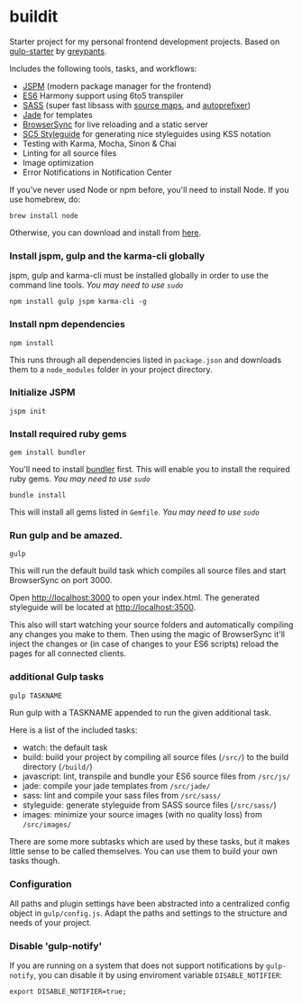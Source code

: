 buildit
============

Starter project for my personal frontend development projects.
Based on [gulp-starter](https://github.com/greypants/gulp-starter/) by [greypants](https://github.com/greypants/).

Includes the following tools, tasks, and workflows:

- [JSPM](https://jspm.io) (modern package manager for the frontend)
- [ES6](http://kangax.github.io/compat-table/es6/) Harmony support using 6to5 transpiler
- [SASS](http://sass-lang.com/) (super fast libsass with [source maps](https://github.com/sindresorhus/gulp-ruby-sass#sourcemap), and [autoprefixer](https://github.com/sindresorhus/gulp-autoprefixer))
- [Jade](http://jade-lang.com) for templates
- [BrowserSync](http://browsersync.io) for live reloading and a static server
- [SC5 Styleguide](http://styleguide.sc5.io/) for generating nice styleguides using KSS notation
- Testing with Karma, Mocha, Sinon & Chai
- Linting for all source files
- Image optimization
- Error Notifications in Notification Center

If you've never used Node or npm before, you'll need to install Node.
If you use homebrew, do:

```
brew install node
```

Otherwise, you can download and install from [here](http://nodejs.org/download/).

### Install jspm, gulp and the karma-cli globally

jspm, gulp and karma-cli must be installed globally in order to use the command line tools. *You may need to use `sudo`*

```
npm install gulp jspm karma-cli -g
```

### Install npm dependencies

```
npm install
```

This runs through all dependencies listed in `package.json` and downloads them
to a `node_modules` folder in your project directory.

### Initialize JSPM

```
jspm init
```

### Install required ruby gems

```
gem install bundler
```

You'll need to install [bundler](http://bundler.io) first. This will enable you to install the required ruby gems. *You may need to use `sudo`*

```
bundle install
```

This will install all gems listed in `Gemfile`. *You may need to use `sudo`*

### Run gulp and be amazed.

```
gulp
```

This will run the default build task which compiles all source files and start BrowserSync on port 3000.

Open [http://localhost:3000](http://localhost:3000) to open your index.html.
The generated styleguide will be located at [http://localhost:3500](http://localhost:3500).

This also will start watching your source folders and automatically compiling any changes you make to them. Then using the magic of BrowserSync it'll inject the changes or (in case of changes to your ES6 scripts) reload the pages for all connected clients.

### additional Gulp tasks

```
gulp TASKNAME
```

Run gulp with a TASKNAME appended to run the given additional task.

Here is a list of the included tasks:
- watch: the default task
- build: build your project by compiling all source files (`/src/`) to the build directory (`/build/`)
- javascript: lint, transpile and bundle your ES6 source files from `/src/js/`
- jade: compile your jade templates from `/src/jade/`
- sass: lint and compile your sass files from `/src/sass/`
- styleguide: generate styleguide from SASS source files (`/src/sass/`)
- images: minimize your source images (with no quality loss) from `/src/images/`

There are some more subtasks which are used by these tasks, but it makes little sense to be called themselves. You can use them to build your own tasks though.



### Configuration

All paths and plugin settings have been abstracted into a centralized config object in `gulp/config.js`. Adapt the paths and settings to the structure and needs of your project.

### Disable 'gulp-notify'

If you are running on a system that does not support notifications by `gulp-notify`, you can disable it by using enviroment variable `DISABLE_NOTIFIER`:

```
export DISABLE_NOTIFIER=true;
```
